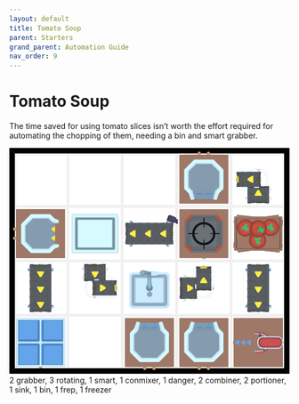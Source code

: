 ```yaml
---
layout: default
title: Tomato Soup
parent: Starters
grand_parent: Automation Guide
nav_order: 9
---
```


# Tomato Soup

The time saved for using tomato slices isn’t worth the effort required for automating the chopping of them, needing a bin and smart grabber. 

![soup_tomato.png](</assets/images/guide/starters/soup_tomato.png>)
    2 grabber, 3 rotating, 1 smart, 1 conmixer, 1 danger, 2 combiner, 2 portioner, 1 sink, 1 bin, 1 frep, 1 freezer
